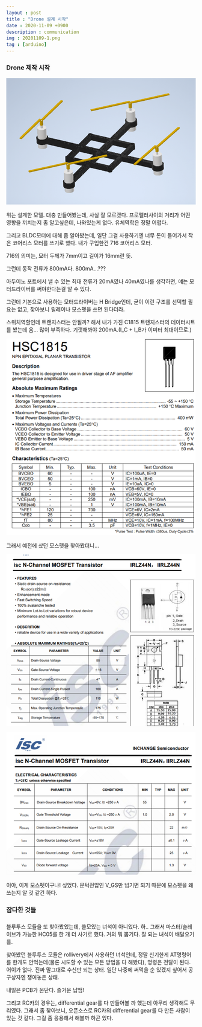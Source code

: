 ```yaml
---
layout : post
title : "Drone 설계 시작"
date : 2020-11-09 +0900
description : communication
img : 20201109-1.png
tag : [arduino]
---
```


### Drone 제작 시작

![img1](https://raw.githubusercontent.com/ReaperMaKNaE/reapermaknae.github.io/main/assets/img/20201109-1.png)

 위는 설계한 모델. 대충 만들어봤는데, 사실 잘 모르겠다. 프로펠러사이의 거리가 어떤 영향을 끼치는지 좀 알고싶은데, 나와있는게 없다. 유체역학은 정말 어렵다.

 그리고 BLDC모터에 대해 좀 알아봤는데, 일단 그걸 사용하기엔 너무 돈이 들어가서 작은 코어리스 모터를 쓰기로 했다. 내가 구입한건 716 코어리스 모터.

716의 의미는, 모터 두께가 7mm이고 길이가 16mm란 뜻.

 그런데 동작 전류가 800mA다. 800mA...???

 아두이노 포트에서 낼 수 있는 최대 전류가 20mA였나 40mA였나를 생각하면, 얘는 모터드라이버를 써야한다는걸 알 수 있다.

 그런데 기본으로 사용하는 모터드라이버는 H Bridge인데, 굳이 이런 구조를 선택할 필요는 없고, 찾아보니 릴레이나 모스펫을 쓰면 된다더라.

 스위치역할인데 트랜지스터는 안될까? 해서 내가 가진 C1815 트랜지스터의 데이터시트를 봤는데 음... 많이 부족하다. 기껏해봐야 200mA.(I_C + I_B가 이미터 최대이므로.)

![img2](https://raw.githubusercontent.com/ReaperMaKNaE/reapermaknae.github.io/main/assets/img/20201109-2.png)

 그래서 예전에 샀던 모스펫을 찾아봤더니...

![img3](https://raw.githubusercontent.com/ReaperMaKNaE/reapermaknae.github.io/main/assets/img/20201109-3.png)

![img4](https://raw.githubusercontent.com/ReaperMaKNaE/reapermaknae.github.io/main/assets/img/20201109-4.png)

 이야, 이게 모스펫이구나! 싶었다. 문턱전압인 V_GS만 넘기면 되기 때문에 모스펫을 왜 쓰는지 알 것 같긴 하다.



### 잡다한 것들

###  

 블루투스 모듈을 또 찾아봤었는데, 쓸모있는 녀석이 아니었다. 하.. 그래서 마스터/슬레이브가 가능한 HC05를 한 개 더 사기로 했다. 거의 뭐 뽑기다. 잘 되는 녀석이 배달오기를.

 찾아봤던 블루투스 모듈은 rollivery에서 사용하던 녀석인데, 정말 신기한게 AT명령어를 한개도 안먹는데(물론 시도할 수 있는 모든 방법을 다 해봤다), 명령은 전달이 된다. 어이가 없다. 진짜 말그대로 수신만 되는 상태. 일단 나중에 써먹을 순 있겠지 싶어서 공구상자엔 쟁여놓은 상태.

 내일은 PCB가 온단다. 즐거운 납땜!

 그리고 RC카의 경우는, differential gear를 다 만들어볼 까 했는데 아무리 생각해도 무리였다. 그래서 좀 찾아보니, 오픈소스로 RC카의 differential gear를 다 만든 사람이 있는 것 같다. 그걸 좀 응용해서 해볼까 하곤 있다.

